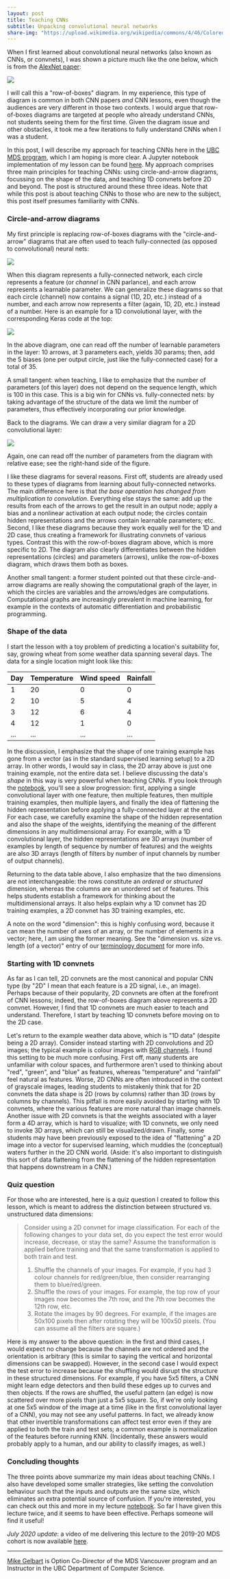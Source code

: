 ```yaml
---
layout: post
title: Teaching CNNs
subtitle: Unpacking convolutional neural networks
share-img: "https://upload.wikimedia.org/wikipedia/commons/4/46/Colored_neural_network.svg"
---
```


When I first learned about convolutional neural networks (also known as CNNs, or convnets), I was shown a picture much like the one below, which is from the [AlexNet paper](https://papers.nips.cc/paper/4824-imagenet-classification-with-deep-convolutional-neural-networks.pdf):

![](https://cdn-images-1.medium.com/max/1600/1*qyc21qM0oxWEuRaj-XJKcw.png)

I will call this a "row-of-boxes" diagram. In my experience, this type of diagram is common in both CNN papers _and_ CNN lessons, even though the audiences are very different in those two contexts. I would argue that row-of-boxes diagrams are targeted at people who already understand CNNs, not students seeing them for the first time. Given the diagram issue and other obstacles, it took me a few iterations to fully understand CNNs when I was a student.

In this post, I will describe my approach for teaching CNNs here in the [UBC MDS program](https://masterdatascience.ubc.ca/), which I am hoping is more clear. A Jupyter notebook implementation of my lesson can be found [here](https://github.com/UBC-MDS/DSCI_572_sup-learn-2_public/blob/master/lectures/lecture7.ipynb). My approach comprises three main principles for teaching CNNs: using circle-and-arrow diagrams, focussing on the shape of the data, and teaching 1D convnets before 2D and beyond. The post is structured around these three ideas. Note that while this post is about teaching CNNs to those who are new to the subject, this post itself presumes familiarity with CNNs.

### Circle-and-arrow diagrams

My first principle is replacing row-of-boxes diagrams with the "circle-and-arrow" diagrams that are often used to teach fully-connected (as opposed to convolutional) neural nets:

![](https://upload.wikimedia.org/wikipedia/commons/4/46/Colored_neural_network.svg)

When this diagram represents a fully-connected network, each circle represents a feature (or _channel_ in CNN parlance), and each arrow represents a learnable parameter. We can generalize these diagrams so that each circle (channel) now contains a signal (1D, 2D, etc.) instead of a number, and each arrow now represents a filter (again, 1D, 2D, etc.) instead of a number. Here is an example for a 1D convolutional layer, with the corresponding Keras code at the top:

![](../img/blog/CNN/Conv1D.png)

In the above diagram, one can read off the number of learnable parameters in the layer: 10 arrows, at 3 parameters each, yields 30 params; then, add the 5 biases (one per output circle, just like the fully-connected case) for a total of 35. 

A small tangent: when teaching, I like to emphasize that the number of parameters (of this layer) does not depend on the sequence length, which is 100 in this case. This is a big win for CNNs vs. fully-connected nets: by taking advantage of the structure of the data we limit the number of parameters, thus effectively incorporating our prior knowledge.

Back to the diagrams. We can draw a very similar diagram for a 2D convolutional layer:

![](../img/blog/CNN/Conv2D.png)

Again, one can read off the number of parameters from the diagram with relative ease; see the right-hand side of the figure.

I like these diagrams for several reasons. First off, students are already used to these types of diagrams from learning about fully-connected networks. The main difference here is that _the base operation has changed from multiplication to convolution_. Everything else stays the same: add up the results from each of the arrows to get the result in an output node; apply a bias and a nonlinear activation at each output node; the circles contain hidden representations and the arrows contain learnable parameters; etc. Second, I like these diagrams because they work equally well for the 1D and 2D case, thus creating a framework for illustrating convnets of various types. Contrast this with the row-of-boxes diagram above, which is more specific to 2D. The diagram also clearly differentiates between the hidden representations (circles) and parameters (arrows), unlike the row-of-boxes diagram, which draws them both as boxes.

Another small tangent: a former student pointed out that these circle-and-arrow diagrams are really showing the computational graph of the layer, in which the circles are variables and the arrows/edges are computations. Computational graphs are increasingly prevalent in machine learning, for example in the contexts of automatic differentiation and probabilistic programming.

### Shape of the data

I start the lesson with a toy problem of predicting a location's suitability for, say, growing wheat from some weather data spanning several days. The data for a single location might look like this:

| Day | Temperature | Wind speed | Rainfall |
|-----|-----|---------------|-------|
|  1   | 20  | 0           |   0 |
|  2   | 10  |  5           | 4  |
|  3    | 12  | 6          |  4 |
|  4    |  12 |  1         |  0 |
| ...  | ...  | ... | ... |

In the discussion, I emphasize that the shape of one training example has gone from a vector (as in the standard supervised learning setup) to a 2D array. In other words, I would say in class, the 2D array above is just one training example, not the entire data set. I believe discussing the data's _shape_ in this way is very powerful when teaching CNNs. If you look through the [notebook](https://github.com/UBC-MDS/DSCI_572_sup-learn-2_public/blob/master/lectures/lecture7.ipynb), you'll see a slow progression: first, applying a single convolutional layer with one feature, then multiple features, then multiple training examples, then multiple layers, and finally the idea of flattening the hidden representation before applying a fully-connected layer at the end. For each case, we carefully examine the shape of the hidden representation and also the shape of the weights, identifying the meaning of the different dimensions in any multidimensional array. For example, with a 1D convolutional layer, the hidden representations are 3D arrays (number of examples by length of sequence by number of features) and the weights are also 3D arrays (length of filters by number of input channels by number of output channels).  

Returning to the data table above, I also emphasize that the two dimensions are not interchangeable: the rows constitute an _ordered_ or _structured_ dimension, whereas the columns are an unordered set of features. This helps students establish a framework for thinking about the multidimensional arrays. It also helps explain why a 1D convnet has 2D training examples, a 2D convnet has 3D training examples, etc.

A note on the word "dimension": this is highly confusing word, because it can mean the number of axes of an array, or the number of elements in a vector; here, I am using the former meaning. See the "dimension vs. size vs. length (of a vector)" entry of our [terminology document](https://ubc-mds.github.io/resources_pages/terminology/) for more info.


### Starting with 1D convnets

As far as I can tell, 2D convnets are the most canonical and popular CNN type (by "2D" I mean that each feature is a 2D signal, i.e., an image). Perhaps because of their popularity, 2D convnets are often at the forefront of CNN lessons; indeed, the row-of-boxes diagram above represents a 2D convnet. However, I find that 1D convnets are much easier to teach and understand. Therefore, I start by teaching 1D convnets before moving on to the 2D case. 

Let's return to the example weather data above, which is "1D data" (despite being a 2D array). Consider instead starting with 2D convolutions and 2D images; the typical example is colour images with [RGB channels](https://en.wikipedia.org/wiki/RGB_color_model). I found this setting to be much more confusing. First off, many students are unfamiliar with colour spaces, and furthermore aren't used to thinking about "red", "green", and "blue" as features, whereas "temperature" and "rainfall" feel natural as features. Worse, 2D CNNs are often introduced in the context of grayscale images, leading students to mistakenly think that for 2D convnets the data shape is 2D (rows by columns) rather than 3D (rows by columns by channels). This pitfall is more easily avoided by starting with 1D convnets, where the various features are more natural than image channels. Another issue with 2D convnets is that the weights associated with a layer form a 4D array, which is hard to visualize; with 1D convnets, we only need to invoke 3D arrays, which can still be visualized/drawn. Finally, some students may have been previously exposed to the idea of "flattening" a 2D image into a vector for supervised learning, which muddies the (conceptual) waters further in the 2D CNN world. (Aside: it's also important to distinguish this sort of data flattening from the flattening of the hidden representation that happens downstream in a CNN.) 

### Quiz question

For those who are interested, here is a quiz question I created to follow this lesson, which is meant to address the distinction between structured vs. unstructured data dimensions:

> Consider using a 2D convnet for image classification. For each of the following changes to your data set, do you expect the test error would increase, decrease, or stay the same? Assume the transformation is applied before training and that the same transformation is applied to both train and test. 
> 
> 1. Shuffle the channels of your images. For example, if you had 3 colour channels for red/green/blue, then consider rearranging them to blue/red/green.
> 2. Shuffle the rows of your images. For example, the top row of your images now becomes the 7th row, and the 7th row becomes the 12th row, etc.
> 3. Rotate the images by 90 degrees. For example, if the images are 50x100 pixels then after rotating they will be 100x50 pixels. (You can assume all the filters are square.)

Here is my answer to the above question: in the first and third cases, I would expect no change because the channels are not ordered and the orientation is arbitrary (this is similar to saying the vertical and horizontal dimensions can be swapped). However, in the second case I would expect the test error to increase because the shuffling would disrupt the structure in these structured dimensions. For example, if you have 5x5 filters, a CNN might learn edge detectors and then build these edges up to curves and then objects. If the rows are shuffled, the useful pattern (an edge) is now scattered over more pixels than just a 5x5 square. So, if we're only looking at one 5x5 window of the image at a time (like in the first convolutional layer of a CNN), you may not see any useful patterns. In fact, we already know that other invertible transformations can affect test error even if they are applied to both the train and test sets; a common example is normalization of the features before running KNN. (Incidentally, these answers would probably apply to a human, and our ability to classify images, as well.)

### Concluding thoughts

The three points above summarize my main ideas about teaching CNNs. I also have developed some smaller strategies, like setting the convolution behaviour such that the inputs and outputs are the same size, which eliminates an extra potential source of confusion. If you're interested, you can check out this and more in my lecture [notebook](https://github.com/UBC-MDS/DSCI_572_sup-learn-2_public/blob/master/lectures/lecture7.ipynb). So far I have given this lecture twice, and it seems to have been effective. Perhaps someone will find it useful!

_July 2020 update_: a video of me delivering this lecture to the 2019-20 MDS cohort is now available [here](https://www.youtube.com/watch?v=vfQ8vQHkuic&list=PLWmXHcz_53Q3KLISD8jydKjz41b9iqERC&index=6).

--------

[Mike Gelbart](https://www.mikegelbart.com/) is Option Co-Director of the MDS Vancouver program and an Instructor in the UBC Department of Computer Science.
